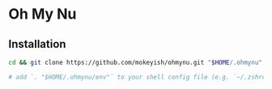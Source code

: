 # Oh My Nu

## Installation

```sh
cd && git clone https://github.com/mokeyish/ohmynu.git "$HOME/.ohmynu"

# add `. "$HOME/.ohmynu/env"` to your shell config file (e.g. `~/.zshrc`)
```